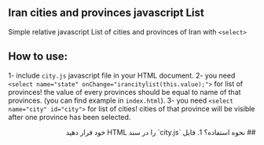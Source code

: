 ## Iran cities and provinces javascript List
Simple relative javascript List of cities and provinces of Iran with `<select>`
## How to use:
1- include `city.js` javascript file in your HTML document.
2- you need `<select name="state" onChange="irancitylist(this.value);">` for list of provinces! the value of every provinces should be equal to name of that provinces. (you can find example in `index.html`).
3- you need `<select name="city" id="city">` for list of cities! cities of that province will be visible after one province has been selected.


<div dir="rtl">
## نحوه استفاده؟
1. فایل `city.js` را در سند HTML خود قرار دهید
</div>
